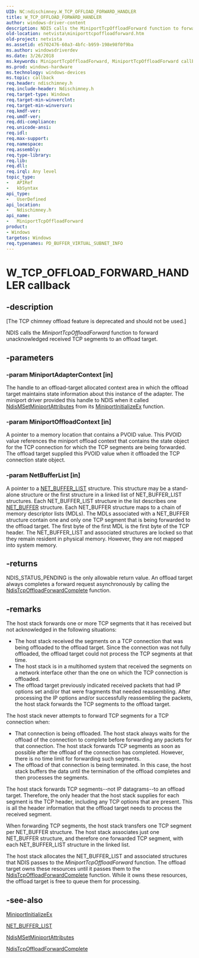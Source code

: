 ```yaml
---
UID: NC:ndischimney.W_TCP_OFFLOAD_FORWARD_HANDLER
title: W_TCP_OFFLOAD_FORWARD_HANDLER
author: windows-driver-content
description: NDIS calls the MiniportTcpOffloadForward function to forward unacknowledged received TCP segments to an offload target.
old-location: netvista\miniporttcpoffloadforward.htm
old-project: netvista
ms.assetid: e5702476-60a3-4bfc-b959-198e98f0f9ba
ms.author: windowsdriverdev
ms.date: 3/26/2018
ms.keywords: MiniportTcpOffloadForward, MiniportTcpOffloadForward callback function [Network Drivers Starting with Windows Vista], W_TCP_OFFLOAD_FORWARD_HANDLER, ndischimney/MiniportTcpOffloadForward, netvista.miniporttcpoffloadforward, tcp_chim_miniport_func_18a2b561-13cd-4337-8ff4-fcd3bfc34b3b.xml
ms.prod: windows-hardware
ms.technology: windows-devices
ms.topic: callback
req.header: ndischimney.h
req.include-header: Ndischimney.h
req.target-type: Windows
req.target-min-winverclnt: 
req.target-min-winversvr: 
req.kmdf-ver: 
req.umdf-ver: 
req.ddi-compliance: 
req.unicode-ansi: 
req.idl: 
req.max-support: 
req.namespace: 
req.assembly: 
req.type-library: 
req.lib: 
req.dll: 
req.irql: Any level
topic_type:
-	APIRef
-	kbSyntax
api_type:
-	UserDefined
api_location:
-	Ndischimney.h
api_name:
-	MiniportTcpOffloadForward
product:
- Windows
targetos: Windows
req.typenames: PD_BUFFER_VIRTUAL_SUBNET_INFO
---
```


# W_TCP_OFFLOAD_FORWARD_HANDLER callback


## -description


<p class="CCE_Message">[The TCP chimney offload feature is deprecated and should not be used.]

NDIS calls the 
  <i>MiniportTcpOffloadForward</i> function to forward unacknowledged received TCP segments to an offload
  target.


## -parameters




### -param MiniportAdapterContext [in]

The handle to an offload-target allocated context area in which the offload target maintains state
     information about this instance of the adapter. The miniport driver provided this handle to NDIS when it
     called 
     <a href="https://msdn.microsoft.com/861626af-23ea-40dc-a91a-7da42d4b0a1c">
     NdisMSetMiniportAttributes</a> from its 
     <a href="https://msdn.microsoft.com/b146fa81-005b-4a6c-962d-4cb023ea790e">
     MiniportInitializeEx</a> function.


### -param MiniportOffloadContext [in]

A pointer to a memory location that contains a PVOID value. This PVOID value references the
     miniport offload context that contains the state object for the TCP connection for which the TCP
     segments are being forwarded. The offload target supplied this PVOID value when it offloaded the TCP
     connection state object.


### -param NetBufferList [in]

A pointer to a 
     <a href="https://msdn.microsoft.com/library/windows/hardware/ff568388">NET_BUFFER_LIST</a> structure. This structure
     may be a stand-alone structure or the first structure in a linked list of NET_BUFFER_LIST structures.
     Each NET_BUFFER_LIST structure in the list describes one 
     <a href="https://msdn.microsoft.com/library/windows/hardware/ff568376">NET_BUFFER</a> structure. Each NET_BUFFER structure
     maps to a chain of memory descriptor lists (MDLs). The MDLs associated with a NET_BUFFER structure
     contain one and only one TCP segment that is being forwarded to the offload target. The first byte of
     the first MDL is the first byte of the TCP header. The NET_BUFFER_LIST and associated structures are
     locked so that they remain resident in physical memory. However, they are not mapped into system
     memory.


## -returns



NDIS_STATUS_PENDING is the only allowable return value. An offload target always completes a
     forward request asynchronously by calling the 
     <a href="https://msdn.microsoft.com/080949ab-8a27-4d13-992e-597210d4882c">
     NdisTcpOffloadForwardComplete</a> function.




## -remarks



The host stack forwards one or more TCP segments that it has received but not acknowledged in the
    following situations:

<ul>
<li>
The host stack received the segments on a TCP connection that was being offloaded to the offload
      target. Since the connection was not fully offloaded, the offload target could not process the TCP
      segments at that time.

</li>
<li>
The host stack is in a multihomed system that received the segments on a network interface other
      than the one on which the TCP connection is offloaded.

</li>
<li>
The offload target previously indicated received packets that had IP options set and/or that were
      fragments that needed reassembling. After processing the IP options and/or successfully reassembling
      the packets, the host stack forwards the TCP segments to the offload target.

</li>
</ul>
The host stack never attempts to forward TCP segments for a TCP connection when:

<ul>
<li>
That connection is being offloaded. The host stack always waits for the offload of the connection to
      complete before forwarding any packets for that connection. The host stack forwards TCP segments as
      soon as possible after the offload of the connection has completed. However, there is no time limit for
      forwarding such segments.

</li>
<li>
The offload of that connection is being terminated. In this case, the host stack buffers the data
      until the termination of the offload completes and then processes the segments.

</li>
</ul>
The host stack forwards TCP segments--not IP datagrams--to an offload target. Therefore, the only
    header that the host stack supplies for each segment is the TCP header, including any TCP options that
    are present. This is all the header information that the offload target needs to process the received
    segment.

When forwarding TCP segments, the host stack transfers one TCP segment per NET_BUFFER structure. The
    host stack associates just one NET_BUFFER structure, and therefore one forwarded TCP segment, with each
    NET_BUFFER_LIST structure in the linked list.

The host stack allocates the NET_BUFFER_LIST and associated structures that NDIS passes to the 
    <i>MiniportTcpOffloadForward</i> function. The offload target owns these resources until it passes them to
    the 
    <a href="https://msdn.microsoft.com/080949ab-8a27-4d13-992e-597210d4882c">
    NdisTcpOffloadForwardComplete</a> function. While it owns these resources, the offload target is free
    to queue them for processing.




## -see-also




<a href="https://msdn.microsoft.com/b146fa81-005b-4a6c-962d-4cb023ea790e">MiniportInitializeEx</a>



<a href="https://msdn.microsoft.com/library/windows/hardware/ff568388">NET_BUFFER_LIST</a>



<a href="https://msdn.microsoft.com/library/windows/hardware/ff563672">NdisMSetMiniportAttributes</a>



<a href="https://msdn.microsoft.com/080949ab-8a27-4d13-992e-597210d4882c">
   NdisTcpOffloadForwardComplete</a>
 

 

